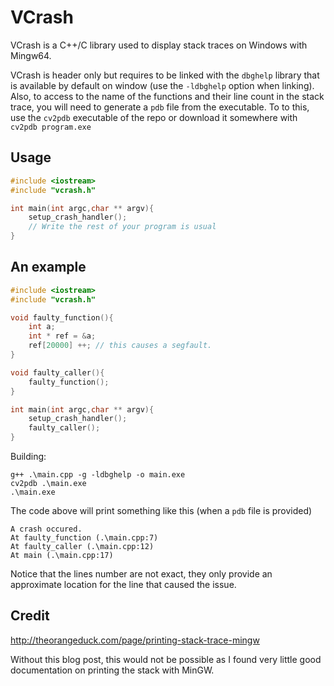 # VCrash

VCrash is a C++/C library used to display stack traces on Windows with Mingw64.

VCrash is header only but requires to be linked with the `dbghelp` library that is available by default on window (use the `-ldbghelp` option when linking). Also, to access to the name of the functions and their line count in the stack trace, you will need to generate a `pdb` file from the executable. To to this, use the `cv2pdb` executable of the repo or download it somewhere with `cv2pdb program.exe`

## Usage

```cpp
#include <iostream>
#include "vcrash.h"

int main(int argc,char ** argv){
    setup_crash_handler();
    // Write the rest of your program is usual
}
```

## An example

````cpp
#include <iostream>
#include "vcrash.h"

void faulty_function(){
    int a;
    int * ref = &a;
    ref[20000] ++; // this causes a segfault.
}

void faulty_caller(){
    faulty_function();
}

int main(int argc,char ** argv){
    setup_crash_handler();
    faulty_caller();
}
````

Building:

```
g++ .\main.cpp -g -ldbghelp -o main.exe
cv2pdb .\main.exe
.\main.exe
```

The code above will print something like this (when a `pdb` file is provided)

````
A crash occured.
At faulty_function (.\main.cpp:7)
At faulty_caller (.\main.cpp:12)
At main (.\main.cpp:17)
````

Notice that the lines number are not exact, they only provide an approximate location for the line that caused the issue.

## Credit

http://theorangeduck.com/page/printing-stack-trace-mingw

Without this blog post, this would not be possible as I found very little good documentation on printing the stack with MinGW.